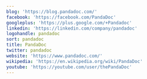 ```yaml
---
blog: 'https://blog.pandadoc.com/'
facebook: 'https://facebook.com/PandaDoc'
googleplus: 'https://plus.google.com/+Pandadoc'
linkedin: 'https://linkedin.com/company/pandadoc'
logohandle: pandadoc
sort: pandadoc
title: PandaDoc
twitter: pandadoc
website: 'https://www.pandadoc.com/'
wikipedia: 'https://en.wikipedia.org/wiki/PandaDoc'
youtube: 'https://youtube.com/user/thePandaDoc'
---
```

